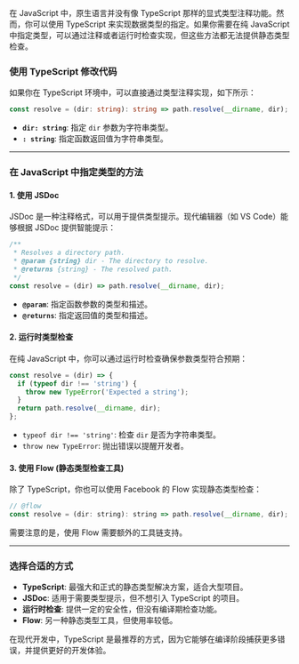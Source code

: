在 JavaScript 中，原生语言并没有像 TypeScript 那样的显式类型注释功能。然而，你可以使用 TypeScript 来实现数据类型的指定。如果你需要在纯 JavaScript 中指定类型，可以通过注释或者运行时检查实现，但这些方法都无法提供静态类型检查。

### **使用 TypeScript 修改代码**

如果你在 TypeScript 环境中，可以直接通过类型注释实现，如下所示：

```typescript
const resolve = (dir: string): string => path.resolve(__dirname, dir);
```

- **`dir: string`**: 指定 `dir` 参数为字符串类型。
- **`: string`**: 指定函数返回值为字符串类型。

---

### **在 JavaScript 中指定类型的方法**

#### **1. 使用 JSDoc**

JSDoc 是一种注释格式，可以用于提供类型提示。现代编辑器（如 VS Code）能够根据 JSDoc 提供智能提示：

```javascript
/**
 * Resolves a directory path.
 * @param {string} dir - The directory to resolve.
 * @returns {string} - The resolved path.
 */
const resolve = (dir) => path.resolve(__dirname, dir);
```

- **`@param`**: 指定函数参数的类型和描述。
- **`@returns`**: 指定返回值的类型和描述。

#### **2. 运行时类型检查**

在纯 JavaScript 中，你可以通过运行时检查确保参数类型符合预期：

```javascript
const resolve = (dir) => {
  if (typeof dir !== 'string') {
    throw new TypeError('Expected a string');
  }
  return path.resolve(__dirname, dir);
};
```

- `typeof dir !== 'string'`: 检查 `dir` 是否为字符串类型。
- `throw new TypeError`: 抛出错误以提醒开发者。

#### **3. 使用 Flow (静态类型检查工具)**

除了 TypeScript，你也可以使用 Facebook 的 Flow 实现静态类型检查：

```javascript
// @flow
const resolve = (dir: string): string => path.resolve(__dirname, dir);
```

需要注意的是，使用 Flow 需要额外的工具链支持。

---

### **选择合适的方式**

- **TypeScript**: 最强大和正式的静态类型解决方案，适合大型项目。
- **JSDoc**: 适用于需要类型提示，但不想引入 TypeScript 的项目。
- **运行时检查**: 提供一定的安全性，但没有编译期检查功能。
- **Flow**: 另一种静态类型工具，但使用率较低。

在现代开发中，TypeScript 是最推荐的方式，因为它能够在编译阶段捕获更多错误，并提供更好的开发体验。